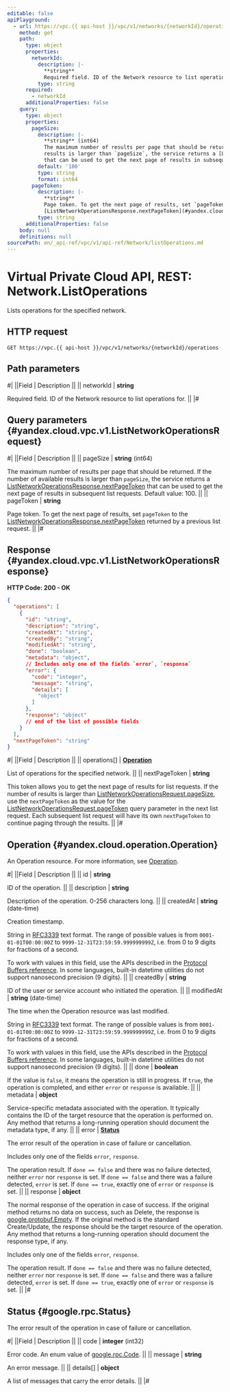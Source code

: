 ```yaml
---
editable: false
apiPlayground:
  - url: https://vpc.{{ api-host }}/vpc/v1/networks/{networkId}/operations
    method: get
    path:
      type: object
      properties:
        networkId:
          description: |-
            **string**
            Required field. ID of the Network resource to list operations for.
          type: string
      required:
        - networkId
      additionalProperties: false
    query:
      type: object
      properties:
        pageSize:
          description: |-
            **string** (int64)
            The maximum number of results per page that should be returned. If the number of available
            results is larger than `pageSize`, the service returns a [ListNetworkOperationsResponse.nextPageToken](#yandex.cloud.vpc.v1.ListNetworkOperationsResponse)
            that can be used to get the next page of results in subsequent list requests. Default value: 100.
          default: '100'
          type: string
          format: int64
        pageToken:
          description: |-
            **string**
            Page token. To get the next page of results, set `pageToken` to the
            [ListNetworkOperationsResponse.nextPageToken](#yandex.cloud.vpc.v1.ListNetworkOperationsResponse) returned by a previous list request.
          type: string
      additionalProperties: false
    body: null
    definitions: null
sourcePath: en/_api-ref/vpc/v1/api-ref/Network/listOperations.md
---
```


# Virtual Private Cloud API, REST: Network.ListOperations

Lists operations for the specified network.

## HTTP request

```
GET https://vpc.{{ api-host }}/vpc/v1/networks/{networkId}/operations
```

## Path parameters

#|
||Field | Description ||
|| networkId | **string**

Required field. ID of the Network resource to list operations for. ||
|#

## Query parameters {#yandex.cloud.vpc.v1.ListNetworkOperationsRequest}

#|
||Field | Description ||
|| pageSize | **string** (int64)

The maximum number of results per page that should be returned. If the number of available
results is larger than `pageSize`, the service returns a [ListNetworkOperationsResponse.nextPageToken](#yandex.cloud.vpc.v1.ListNetworkOperationsResponse)
that can be used to get the next page of results in subsequent list requests. Default value: 100. ||
|| pageToken | **string**

Page token. To get the next page of results, set `pageToken` to the
[ListNetworkOperationsResponse.nextPageToken](#yandex.cloud.vpc.v1.ListNetworkOperationsResponse) returned by a previous list request. ||
|#

## Response {#yandex.cloud.vpc.v1.ListNetworkOperationsResponse}

**HTTP Code: 200 - OK**

```json
{
  "operations": [
    {
      "id": "string",
      "description": "string",
      "createdAt": "string",
      "createdBy": "string",
      "modifiedAt": "string",
      "done": "boolean",
      "metadata": "object",
      // Includes only one of the fields `error`, `response`
      "error": {
        "code": "integer",
        "message": "string",
        "details": [
          "object"
        ]
      },
      "response": "object"
      // end of the list of possible fields
    }
  ],
  "nextPageToken": "string"
}
```

#|
||Field | Description ||
|| operations[] | **[Operation](#yandex.cloud.operation.Operation)**

List of operations for the specified network. ||
|| nextPageToken | **string**

This token allows you to get the next page of results for list requests. If the number of results
is larger than [ListNetworkOperationsRequest.pageSize](#yandex.cloud.vpc.v1.ListNetworkOperationsRequest), use the `nextPageToken` as the value
for the [ListNetworkOperationsRequest.pageToken](#yandex.cloud.vpc.v1.ListNetworkOperationsRequest) query parameter in the next list request.
Each subsequent list request will have its own `nextPageToken` to continue paging through the results. ||
|#

## Operation {#yandex.cloud.operation.Operation}

An Operation resource. For more information, see [Operation](/docs/api-design-guide/concepts/operation).

#|
||Field | Description ||
|| id | **string**

ID of the operation. ||
|| description | **string**

Description of the operation. 0-256 characters long. ||
|| createdAt | **string** (date-time)

Creation timestamp.

String in [RFC3339](https://www.ietf.org/rfc/rfc3339.txt) text format. The range of possible values is from
`0001-01-01T00:00:00Z` to `9999-12-31T23:59:59.999999999Z`, i.e. from 0 to 9 digits for fractions of a second.

To work with values in this field, use the APIs described in the
[Protocol Buffers reference](https://developers.google.com/protocol-buffers/docs/reference/overview).
In some languages, built-in datetime utilities do not support nanosecond precision (9 digits). ||
|| createdBy | **string**

ID of the user or service account who initiated the operation. ||
|| modifiedAt | **string** (date-time)

The time when the Operation resource was last modified.

String in [RFC3339](https://www.ietf.org/rfc/rfc3339.txt) text format. The range of possible values is from
`0001-01-01T00:00:00Z` to `9999-12-31T23:59:59.999999999Z`, i.e. from 0 to 9 digits for fractions of a second.

To work with values in this field, use the APIs described in the
[Protocol Buffers reference](https://developers.google.com/protocol-buffers/docs/reference/overview).
In some languages, built-in datetime utilities do not support nanosecond precision (9 digits). ||
|| done | **boolean**

If the value is `false`, it means the operation is still in progress.
If `true`, the operation is completed, and either `error` or `response` is available. ||
|| metadata | **object**

Service-specific metadata associated with the operation.
It typically contains the ID of the target resource that the operation is performed on.
Any method that returns a long-running operation should document the metadata type, if any. ||
|| error | **[Status](#google.rpc.Status)**

The error result of the operation in case of failure or cancellation.

Includes only one of the fields `error`, `response`.

The operation result.
If `done == false` and there was no failure detected, neither `error` nor `response` is set.
If `done == false` and there was a failure detected, `error` is set.
If `done == true`, exactly one of `error` or `response` is set. ||
|| response | **object**

The normal response of the operation in case of success.
If the original method returns no data on success, such as Delete,
the response is [google.protobuf.Empty](https://developers.google.com/protocol-buffers/docs/reference/google.protobuf#google.protobuf.Empty).
If the original method is the standard Create/Update,
the response should be the target resource of the operation.
Any method that returns a long-running operation should document the response type, if any.

Includes only one of the fields `error`, `response`.

The operation result.
If `done == false` and there was no failure detected, neither `error` nor `response` is set.
If `done == false` and there was a failure detected, `error` is set.
If `done == true`, exactly one of `error` or `response` is set. ||
|#

## Status {#google.rpc.Status}

The error result of the operation in case of failure or cancellation.

#|
||Field | Description ||
|| code | **integer** (int32)

Error code. An enum value of [google.rpc.Code](https://github.com/googleapis/googleapis/blob/master/google/rpc/code.proto). ||
|| message | **string**

An error message. ||
|| details[] | **object**

A list of messages that carry the error details. ||
|#